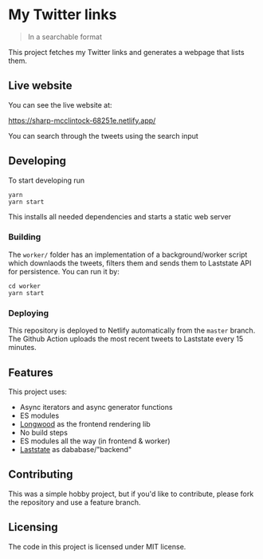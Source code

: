 # My Twitter links
> In a searchable format

This project fetches my Twitter links and generates a webpage that lists them.

## Live website

You can see the live website at:

https://sharp-mcclintock-68251e.netlify.app/

You can search through the tweets using the search input

## Developing

To start developing run

```shell
yarn
yarn start
```

This installs all needed dependencies and starts a static web server

### Building

The `worker/` folder has an implementation of a background/worker script which
downlaods the tweets, filters them and sends them to Laststate API for
persistence. You can run it by:

```shell
cd worker
yarn start
```

### Deploying

This repository is deployed to Netlify automatically from the `master` branch.
The Github Action uploads the most recent tweets to Laststate every 15 minutes.

## Features

This project uses:
* Async iterators and async generator functions
* ES modules
* [Longwood](http://npmjs.com/package/longwood) as the frontend rendering lib
* No build steps
* ES modules all the way (in frontend & worker)
* [Laststate](https://laststate.io) as dababase/"backend"

## Contributing

This was a simple hobby project, but if you'd like to contribute, please fork
the repository and use a feature branch.

## Licensing

The code in this project is licensed under MIT license.

